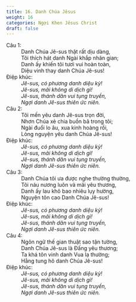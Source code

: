 ```yaml
---
title: 16. Danh Chúa Jêsus
weight: 16
categories: Ngợi Khen Jêsus Christ
draft: false
---
```

<dl><dt>Câu 1:</dt><dd data-verse="1">Danh Chúa Jê-sus thật rất dịu dàng, <br/>Tôi thích hát danh Ngài khắp nhân gian; <br/>Danh ấy khiến tôi tươi vui hoàn toàn, <br/>Diệu vinh thay danh Chúa Jê-sus! </dd><dt>Điệp khúc:</dt><dd data-chorus="1"><em>Jê-sus, có phương danh diệu kỳ! <br/>Jê-sus, mãi không di dịch gì! <br/>Jê-sus, thánh dân vui tụng truyền, <br/>Ngợi danh Jê-sus thiên ức niên. </em></dd><dt>Câu 2:</dt><dd data-verse="2">Tôi mến yêu danh Jê-sus trọn đời, <br/>Nhơn Chúa xẻ chia buồn bã trong tôi; <br/>Ngài đuổi lo âu, xua kinh hoàng rồi, <br/>Lòng nguyện yêu danh Chúa Jê-sus! </dd><dt>Điệp khúc:</dt><dd data-chorus="1"><em>Jê-sus, có phương danh diệu kỳ! <br/>Jê-sus, mãi không di dịch gì! <br/>Jê-sus, thánh dân vui tụng truyền, <br/>Ngợi danh Jê-sus thiên ức niên. </em></dd><dt>Câu 3:</dt><dd data-verse="3">Danh Chúa tôi ưa được nghe thường thường, <br/>Tôi náu nương luôn và mãi yêu thương, <br/>Danh ấy lau khô bao nhiêu lụy hường, <br/>Nguyện tôn cao Danh Chúa Jê-sus! </dd><dt>Điệp khúc:</dt><dd data-chorus="1"><em>Jê-sus, có phương danh diệu kỳ! <br/>Jê-sus, mãi không di dịch gì! <br/>Jê-sus, thánh dân vui tụng truyền, <br/>Ngợi danh Jê-sus thiên ức niên. </em></dd><dt>Câu 4:</dt><dd data-verse="4">Ngôn ngữ thế gian thuật sao tận tường, <br/>Danh Chúa Jê-sus là Ðấng yêu thương; <br/>Ta khá tôn vinh danh Vua lạ thường; <br/>Hằng tung hô danh Chúa Jê-sus! </dd><dt>Điệp khúc:</dt><dd data-chorus="1"><em>Jê-sus, có phương danh diệu kỳ! <br/>Jê-sus, mãi không di dịch gì! <br/>Jê-sus, thánh dân vui tụng truyền, <br/>Ngợi danh Jê-sus thiên ức niên. </em></dd></dl>